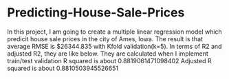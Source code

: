 # Predicting-House-Sale-Prices
In this project, I am going to create a multiple linear regression model which predicit house sale prices in the city of Ames, Iowa.  The result is that average RMSE is $26344.835 with Kfold validation(k=5).  In terms of R2 and adjusted R2, they are like below. They are calculated when I implement train/test validation  R squared is about 0.8819061471098402 Adjusted R squared is about 0.8810503945526651
